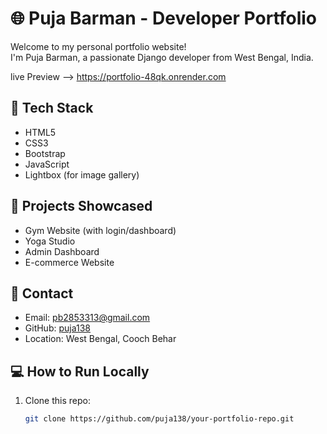 # 🌐 Puja Barman - Developer Portfolio

Welcome to my personal portfolio website!  
I'm Puja Barman, a passionate Django developer from West Bengal, India.

live Preview -->  https://portfolio-48qk.onrender.com

## 🚀 Tech Stack
- HTML5
- CSS3
- Bootstrap
- JavaScript
- Lightbox (for image gallery)

## 📸 Projects Showcased
- Gym Website (with login/dashboard)
- Yoga Studio
- Admin Dashboard
- E-commerce Website

## 📨 Contact
- Email: [pb2853313@gmail.com](mailto:pb2853313@gmail.com)
- GitHub: [puja138](https://github.com/puja138)
- Location: West Bengal, Cooch Behar

## 💻 How to Run Locally
1. Clone this repo:
   ```bash
   git clone https://github.com/puja138/your-portfolio-repo.git
